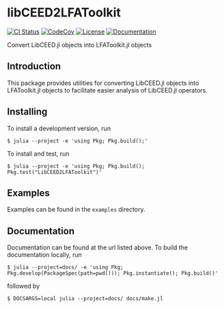 # libCEED2LFAToolkit

[![CI Status](https://github.com/jeremylt/LibCEED2LFAToolkit.jl/workflows/Tests/badge.svg)](https://github.com/jeremylt/LibCEED2LFAToolkit.jl/actions)
[![CodeCov](https://codecov.io/gh/jeremylt/LibCEED2LFAToolkit.jl/branch/master/graph/badge.svg)](https://codecov.io/gh/jeremylt/LibCEED2LFAToolkit.jl)
[![License](https://img.shields.io/badge/License-BSD%202--Clause-orange.svg)](https://opensource.org/licenses/BSD-2-Clause)
[![Documentation](https://img.shields.io/badge/docs-dev-blue)](https://jeremylt.github.io/LibCEED2LFAToolkit.jl/dev/)

Convert LibCEED.jl objects into LFAToolkit.jl objects

## Introduction


This package provides utilities for converting LibCEED.jl objects into LFAToolkit.jl objects to facilitate easier analysis of LibCEED.jl operators.

## Installing

To install a development version, run

```
$ julia --project -e 'using Pkg; Pkg.build();'
```

To install and test, run

```
$ julia --project -e 'using Pkg; Pkg.build(); Pkg.test("LibCEED2LFAToolkit")'
```

## Examples

Examples can be found in the ``examples`` directory.

## Documentation

Documentation can be found at the url listed above.
To build the documentation locally, run

```
$ julia --project=docs/ -e 'using Pkg; Pkg.develop(PackageSpec(path=pwd())); Pkg.instantiate(); Pkg.build()'
```

followed by

```
$ DOCSARGS=local julia --project=docs/ docs/make.jl
```
